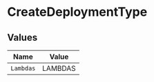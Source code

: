 # CreateDeploymentType


## Values

| Name      | Value     |
| --------- | --------- |
| `Lambdas` | LAMBDAS   |